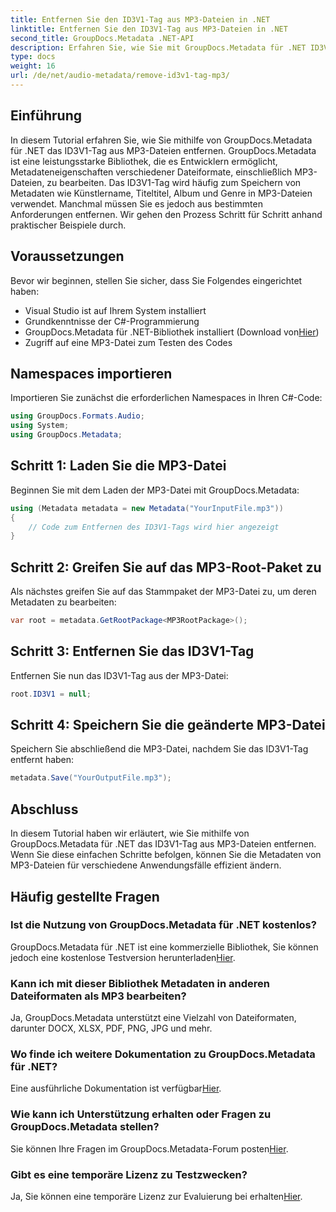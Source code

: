 ```yaml
---
title: Entfernen Sie den ID3V1-Tag aus MP3-Dateien in .NET
linktitle: Entfernen Sie den ID3V1-Tag aus MP3-Dateien in .NET
second_title: GroupDocs.Metadata .NET-API
description: Erfahren Sie, wie Sie mit GroupDocs.Metadata für .NET ID3V1-Tags aus MP3-Dateien entfernen. Einfache Schritt-für-Schritt-Anleitung mit praktischen Beispielen.
type: docs
weight: 16
url: /de/net/audio-metadata/remove-id3v1-tag-mp3/
---
```

## Einführung
In diesem Tutorial erfahren Sie, wie Sie mithilfe von GroupDocs.Metadata für .NET das ID3V1-Tag aus MP3-Dateien entfernen. GroupDocs.Metadata ist eine leistungsstarke Bibliothek, die es Entwicklern ermöglicht, Metadateneigenschaften verschiedener Dateiformate, einschließlich MP3-Dateien, zu bearbeiten. Das ID3V1-Tag wird häufig zum Speichern von Metadaten wie Künstlername, Titeltitel, Album und Genre in MP3-Dateien verwendet. Manchmal müssen Sie es jedoch aus bestimmten Anforderungen entfernen. Wir gehen den Prozess Schritt für Schritt anhand praktischer Beispiele durch.
## Voraussetzungen
Bevor wir beginnen, stellen Sie sicher, dass Sie Folgendes eingerichtet haben:
- Visual Studio ist auf Ihrem System installiert
- Grundkenntnisse der C#-Programmierung
-  GroupDocs.Metadata für .NET-Bibliothek installiert (Download von[Hier](https://releases.groupdocs.com/metadata/net/))
- Zugriff auf eine MP3-Datei zum Testen des Codes

## Namespaces importieren
Importieren Sie zunächst die erforderlichen Namespaces in Ihren C#-Code:
```csharp
using GroupDocs.Formats.Audio;
using System;
using GroupDocs.Metadata;
```
## Schritt 1: Laden Sie die MP3-Datei
Beginnen Sie mit dem Laden der MP3-Datei mit GroupDocs.Metadata:
```csharp
using (Metadata metadata = new Metadata("YourInputFile.mp3"))
{
    // Code zum Entfernen des ID3V1-Tags wird hier angezeigt
}
```
## Schritt 2: Greifen Sie auf das MP3-Root-Paket zu
Als nächstes greifen Sie auf das Stammpaket der MP3-Datei zu, um deren Metadaten zu bearbeiten:
```csharp
var root = metadata.GetRootPackage<MP3RootPackage>();
```
## Schritt 3: Entfernen Sie das ID3V1-Tag
Entfernen Sie nun das ID3V1-Tag aus der MP3-Datei:
```csharp
root.ID3V1 = null;
```
## Schritt 4: Speichern Sie die geänderte MP3-Datei
Speichern Sie abschließend die MP3-Datei, nachdem Sie das ID3V1-Tag entfernt haben:
```csharp
metadata.Save("YourOutputFile.mp3");
```

## Abschluss
In diesem Tutorial haben wir erläutert, wie Sie mithilfe von GroupDocs.Metadata für .NET das ID3V1-Tag aus MP3-Dateien entfernen. Wenn Sie diese einfachen Schritte befolgen, können Sie die Metadaten von MP3-Dateien für verschiedene Anwendungsfälle effizient ändern.

## Häufig gestellte Fragen
### Ist die Nutzung von GroupDocs.Metadata für .NET kostenlos?
 GroupDocs.Metadata für .NET ist eine kommerzielle Bibliothek, Sie können jedoch eine kostenlose Testversion herunterladen[Hier](https://releases.groupdocs.com/).
### Kann ich mit dieser Bibliothek Metadaten in anderen Dateiformaten als MP3 bearbeiten?
Ja, GroupDocs.Metadata unterstützt eine Vielzahl von Dateiformaten, darunter DOCX, XLSX, PDF, PNG, JPG und mehr.
### Wo finde ich weitere Dokumentation zu GroupDocs.Metadata für .NET?
 Eine ausführliche Dokumentation ist verfügbar[Hier](https://reference.groupdocs.com/metadata/net/).
### Wie kann ich Unterstützung erhalten oder Fragen zu GroupDocs.Metadata stellen?
 Sie können Ihre Fragen im GroupDocs.Metadata-Forum posten[Hier](https://forum.groupdocs.com/c/metadata/14).
### Gibt es eine temporäre Lizenz zu Testzwecken?
 Ja, Sie können eine temporäre Lizenz zur Evaluierung bei erhalten[Hier](https://purchase.groupdocs.com/temporary-license/).

